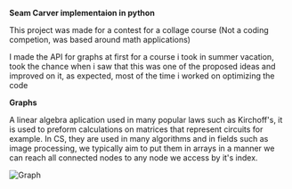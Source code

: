 **Seam Carver implementaion in python**

This project was made for a contest for a collage course (Not a coding competion, was based around math applications)

I made the API for graphs at first for a course i took in summer vacation, took the chance when i saw that this was one of the proposed ideas and improved on it,
as expected, most of the time i worked on optimizing the code

**Graphs**

A linear algebra aplication used in many popular laws such as Kirchoff's, it is used to preform calculations on matrices that represent circuits for example.
In CS, they are used in many algorithms and in fields such as image processing, we typically aim to put them in arrays in a manner we can reach all connected nodes to any node we
access by it's index.

![Graph](https://miro.medium.com/v2/resize:fit:1400/0*sNR5Q8ciD79RHYiM.png)
